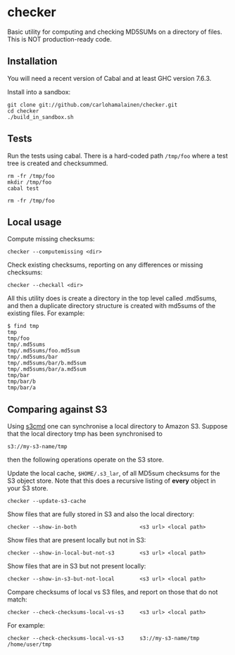 # checker

Basic utility for computing and checking MD5SUMs on a directory of files. This is NOT production-ready code.

## Installation

You will need a recent version of Cabal and at least GHC version 7.6.3.

Install into a sandbox:

    git clone git://github.com/carlohamalainen/checker.git
    cd checker
    ./build_in_sandbox.sh

## Tests

Run the tests using cabal. There is a hard-coded path ```/tmp/foo``` where a test tree is created and checksummed.

    rm -fr /tmp/foo
    mkdir /tmp/foo
    cabal test

    rm -fr /tmp/foo

## Local usage

Compute missing checksums:

    checker --computemissing <dir>

Check existing checksums, reporting on any differences or missing checksums:

    checker --checkall <dir>

All this utility does is create a directory in the top level called .md5sums, and
then a duplicate directory structure is created with md5sums of the existing files. For example:

    $ find tmp
    tmp
    tmp/foo
    tmp/.md5sums
    tmp/.md5sums/foo.md5sum
    tmp/.md5sums/bar
    tmp/.md5sums/bar/b.md5sum
    tmp/.md5sums/bar/a.md5sum
    tmp/bar
    tmp/bar/b
    tmp/bar/a

## Comparing against S3

Using [s3cmd](http://s3tools.org/s3cmd) one can synchronise a local directory to
Amazon S3. Suppose that the local directory tmp has been synchronised to

    s3://my-s3-name/tmp

then the following operations operate on the S3 store.

Update the local cache, `$HOME/.s3_lar`, of all MD5sum checksums for the S3 object store. Note that this
does a recursive listing of **every** object in your S3 store.

    checker --update-s3-cache

Show files that are fully stored in S3 and also the local directory:

    checker --show-in-both                    <s3 url> <local path>

Show files that are present locally but not in S3:

    checker --show-in-local-but-not-s3        <s3 url> <local path>

Show files that are in S3 but not present locally:

    checker --show-in-s3-but-not-local        <s3 url> <local path>

Compare checksums of local vs S3 files, and report on those that do not match:

    checker --check-checksums-local-vs-s3     <s3 url> <local path>

For example:

    checker --check-checksums-local-vs-s3     s3://my-s3-name/tmp /home/user/tmp
